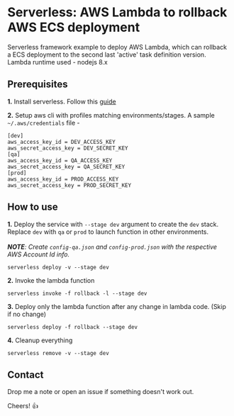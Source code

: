 # Serverless: AWS Lambda to rollback AWS ECS deployment

Serverless framework example to deploy AWS Lambda, which can rollback a ECS deployment to the second last 'active' task definition version. Lambda runtime used - nodejs 8.x

## Prerequisites
   **1.** Install serverless. Follow this [guide](https://serverless.com/framework/docs/providers/aws/guide/installation/)
   
   **2.** Setup aws cli with profiles matching environments/stages. A sample `~/.aws/credentials` file - 
   
   ```
   [dev]
   aws_access_key_id = DEV_ACCESS_KEY
   aws_secret_access_key = DEV_SECRET_KEY
   [qa]
   aws_access_key_id = QA_ACCESS_KEY
   aws_secret_access_key = QA_SECRET_KEY
   [prod]
   aws_access_key_id = PROD_ACCESS_KEY
   aws_secret_access_key = PROD_SECRET_KEY
   ```

## How to use

  **1.** Deploy the service with `--stage dev` argument to create the `dev` stack. Replace `dev` with `qa` or `prod` to launch function in other environments. <br><br>
  ***NOTE**: Create `config-qa.json` and `config-prod.json` with the respective AWS Account Id info.*

  ```
  serverless deploy -v --stage dev
  ```

  **2.** Invoke the lambda function
  ```
  serverless invoke -f rollback -l --stage dev
  ```

  **3.** Deploy only the lambda function after any change in lambda code. (Skip if no change)
  ```
  serverless deploy -f rollback --stage dev
  ```

  **4.** Cleanup everything
  ```
  serverless remove -v --stage dev
  ```

## Contact

Drop me a note or open an issue if something doesn't work out.

Cheers! :thumbsup:
